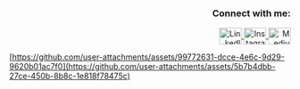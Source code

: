 <h3 align="right">Connect with me:</h3>
<p align="right">
  <a href="https://linkedin.com/in/kamil-degerliyurt" target="blank">
    <img align="center" src="https://raw.githubusercontent.com/rahuldkjain/github-profile-readme-generator/master/src/images/icons/Social/linked-in-alt.svg" alt="LinkedIn" height="30" width="40" />
  </a>
  <a href="https://instagram.com/kamil_degerliyurt" target="blank">
    <img align="center" src="https://raw.githubusercontent.com/rahuldkjain/github-profile-readme-generator/master/src/images/icons/Social/instagram.svg" alt="Instagram" height="30" width="40" />
  </a>
  <a href="https://medium.com/@degerliyurtkamil" target="blank">
    <img align="center" src="https://raw.githubusercontent.com/rahuldkjain/github-profile-readme-generator/master/src/images/icons/Social/medium.svg" alt="Medium" height="30" width="40" />
  </a>
</p>

[https://github.com/user-attachments/assets/99772631-dcce-4e6c-9d29-9620b01ac7f0](https://github.com/user-attachments/assets/5b7b4dbb-27ce-450b-8b8c-1e818f78475c)
